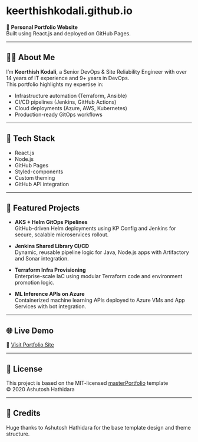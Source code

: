 # keerthishkodali.github.io

🚀 **Personal Portfolio Website**  
Built using React.js and deployed on GitHub Pages.

---

## 🧑‍💻 About Me

I’m **Keerthish Kodali**, a Senior DevOps & Site Reliability Engineer with over 14 years of IT experience and 9+ years in DevOps.  
This portfolio highlights my expertise in:

- Infrastructure automation (Terraform, Ansible)
- CI/CD pipelines (Jenkins, GitHub Actions)
- Cloud deployments (Azure, AWS, Kubernetes)
- Production-ready GitOps workflows

---

## 🔧 Tech Stack

- React.js
- Node.js
- GitHub Pages
- Styled-components
- Custom theming
- GitHub API integration

---

## 📁 Featured Projects

- **AKS + Helm GitOps Pipelines**  
  GitHub-driven Helm deployments using KP Config and Jenkins for secure, scalable microservices rollout.

- **Jenkins Shared Library CI/CD**  
  Dynamic, reusable pipeline logic for Java, Node.js apps with Artifactory and Sonar integration.

- **Terraform Infra Provisioning**  
  Enterprise-scale IaC using modular Terraform code and environment promotion logic.

- **ML Inference APIs on Azure**  
  Containerized machine learning APIs deployed to Azure VMs and App Services with bot integration.

---

## 🌐 Live Demo

🔗 [Visit Portfolio Site](https://keerthishkodali.github.io)

---

## 📝 License

This project is based on the MIT-licensed [masterPortfolio](https://github.com/ashutosh1919/masterPortfolio) template  
© 2020 Ashutosh Hathidara

---

## 🙌 Credits

Huge thanks to Ashutosh Hathidara for the base template design and theme structure.
